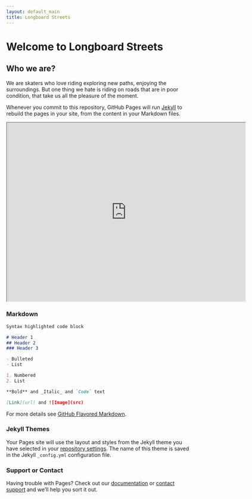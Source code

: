 ```yaml
---
layout: default_main
title: Longboard Streets
---
```

# Welcome to Longboard Streets

## Who we are?

We are skaters who love riding exploring new paths, enjoying the surroundings. But one thing we hate is riding on roads that are in poor condition, that take us all the pleasure of the moment.

Whenever you commit to this repository, GitHub Pages will run [Jekyll](https://jekyllrb.com/) to rebuild the pages in your site, from the content in your Markdown files.

<iframe src="https://www.google.com/maps/d/embed?mid=1h9xnP5n6vODmKt42im5KxBA_JoFAArFk" width="640" height="480"></iframe>

### Markdown


```markdown
Syntax highlighted code block

# Header 1
## Header 2
### Header 3

- Bulleted
- List

1. Numbered
2. List

**Bold** and _Italic_ and `Code` text

[Link](url) and ![Image](src)
```

For more details see [GitHub Flavored Markdown](https://guides.github.com/features/mastering-markdown/).

### Jekyll Themes

Your Pages site will use the layout and styles from the Jekyll theme you have selected in your [repository settings](https://github.com/ffilipef/longstreet/settings). The name of this theme is saved in the Jekyll `_config.yml` configuration file.

### Support or Contact

Having trouble with Pages? Check out our [documentation](https://help.github.com/categories/github-pages-basics/) or [contact support](https://github.com/contact) and we’ll help you sort it out.

